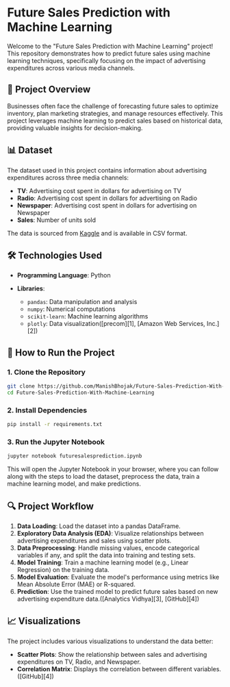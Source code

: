 # Future Sales Prediction with Machine Learning

Welcome to the "Future Sales Prediction with Machine Learning" project! This repository demonstrates how to predict future sales using machine learning techniques, specifically focusing on the impact of advertising expenditures across various media channels.

## 📌 Project Overview

Businesses often face the challenge of forecasting future sales to optimize inventory, plan marketing strategies, and manage resources effectively. This project leverages machine learning to predict sales based on historical data, providing valuable insights for decision-making.

## 📊 Dataset

The dataset used in this project contains information about advertising expenditures across three media channels:

* **TV**: Advertising cost spent in dollars for advertising on TV
* **Radio**: Advertising cost spent in dollars for advertising on Radio
* **Newspaper**: Advertising cost spent in dollars for advertising on Newspaper
* **Sales**: Number of units sold

The data is sourced from [Kaggle](https://www.kaggle.com/datasets/uciml/advertising) and is available in CSV format.

## 🛠️ Technologies Used

* **Programming Language**: Python
* **Libraries**:

  * `pandas`: Data manipulation and analysis
  * `numpy`: Numerical computations
  * `scikit-learn`: Machine learning algorithms
  * `plotly`: Data visualization([precom][1], [Amazon Web Services, Inc.][2])

## 🚀 How to Run the Project

### 1. Clone the Repository

```bash
git clone https://github.com/ManishBhojak/Future-Sales-Prediction-With-Machine-Learning.git
cd Future-Sales-Prediction-With-Machine-Learning
```



### 2. Install Dependencies

```bash
pip install -r requirements.txt
```



### 3. Run the Jupyter Notebook

```bash
jupyter notebook futuresalesprediction.ipynb
```



This will open the Jupyter Notebook in your browser, where you can follow along with the steps to load the dataset, preprocess the data, train a machine learning model, and make predictions.

## 🔍 Project Workflow

1. **Data Loading**: Load the dataset into a pandas DataFrame.
2. **Exploratory Data Analysis (EDA)**: Visualize relationships between advertising expenditures and sales using scatter plots.
3. **Data Preprocessing**: Handle missing values, encode categorical variables if any, and split the data into training and testing sets.
4. **Model Training**: Train a machine learning model (e.g., Linear Regression) on the training data.
5. **Model Evaluation**: Evaluate the model's performance using metrics like Mean Absolute Error (MAE) or R-squared.
6. **Prediction**: Use the trained model to predict future sales based on new advertising expenditure data.([Analytics Vidhya][3], [GitHub][4])

## 📈 Visualizations

The project includes various visualizations to understand the data better:

* **Scatter Plots**: Show the relationship between sales and advertising expenditures on TV, Radio, and Newspaper.
* **Correlation Matrix**: Displays the correlation between different variables.([GitHub][4])
